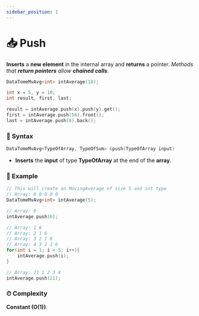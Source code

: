 ```yaml
---
sidebar_position: 1
---
```


# 📥 Push

**Inserts** a **new element** in the internal array and **returns** a pointer.
_Methods that **return pointers** allow **chained calls**._

```cpp
DataTomeMvAvg<int> intAverage(10);

int x = 5, y = 10;
int result, first, last;

result = intAverage.push(x).push(y).get();
first = intAverage.push(56).front();
last = intAverage.push(8).back();
```

### 📝 Syntax

```cpp
DataTomeMvAvg<TypeOfArray, TypeOfSum> &push(TypeOfArray input)
```

- **Inserts** the **input** of type **TypeOfArray** at the end of the **array**.

### 🔮 Example

```cpp
// This will create an MovingAverage of size 5 and int type
// Array: 0 0 0 0 0
DataTomeMvAvg<int> intAverage(5);

// Array: 6
intAverage.push(6);

// Array: 1 6
// Array: 2 1 6
// Array: 3 2 1 6
// Array: 4 3 2 1 6
for(int i = 1; i < 5; i++){
    intAverage.push(i);
}

// Array: 21 1 2 3 4
intAverage.push(21);
```

### ⏱ Complexity

**Constant (O(1))**.
